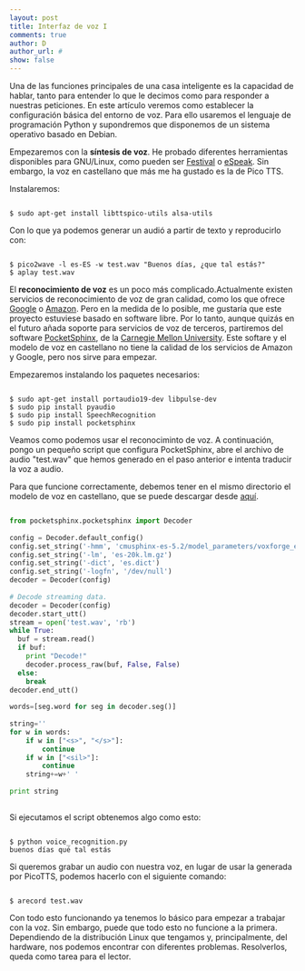 ```yaml
---
layout: post
title: Interfaz de voz I
comments: true
author: D
author_url: #
show: false
---
```


Una de las funciones principales de una casa inteligente es la capacidad de hablar,  tanto para entender lo que le decimos como para responder a nuestras peticiones. En este artículo veremos como establecer la configuración básica del entorno de voz. Para ello usaremos el lenguaje de programación Python y supondremos que disponemos de un sistema operativo basado en Debian.

Empezaremos con la **síntesis de voz**. He probado diferentes herramientas disponibles para GNU/Linux, como pueden ser [Festival](http://www.cstr.ed.ac.uk/projects/festival/) o [eSpeak](http://espeak.sourceforge.net/). Sin embargo, la voz en castellano que más me ha gustado es la de Pico TTS. 

Instalaremos:

```shell

$ sudo apt-get install libttspico-utils alsa-utils

```

Con lo que ya podemos generar un audió a partir de texto y reproducirlo con:

```shell

$ pico2wave -l es-ES -w test.wav "Buenos días, ¿que tal estás?" 
$ aplay test.wav

```

El **reconocimiento de voz** es un poco más complicado.Actualmente existen servicios de reconocimiento de voz de gran calidad, como los que ofrece [Google](https://cloud.google.com/speech/) o [Amazon](https://developer.amazon.com/alexa-voice-service). Pero en la medida de lo posible, me gustaría que este proyecto estuviese basado en software libre. Por lo tanto, aunque quizás en el futuro añada soporte para servicios de voz de terceros, partiremos del software [PocketSphinx](https://github.com/cmusphinx/pocketsphinx), de la [Carnegie Mellon University](http://www.cmu.edu/). Este softare y el modelo de voz en castellano no tiene la calidad de los servicios de Amazon y Google, pero nos sirve para empezar.

Empezaremos instalando los paquetes necesarios:

```shell

$ sudo apt-get install portaudio19-dev libpulse-dev
$ sudo pip install pyaudio
$ sudo pip install SpeechRecognition
$ sudo pip install pocketsphinx

```


Veamos como podemos usar el reconociminto de voz. A continuación, pongo un pequeño script que configura PocketSphinx, abre el archivo de audio "test.wav" que hemos generado en el paso anterior e intenta traducir la voz a audio. 

Para que funcione correctamente, debemos tener en el mismo directorio el modelo de voz en castellano, que se puede descargar desde [aquí](ttps://sourceforge.net/projects/cmusphinx/files/Acoustic%20and%20Language%20Models/Spanish/).



```python                                                                              

from pocketsphinx.pocketsphinx import Decoder                                    
                                                                                 
config = Decoder.default_config()                                                
config.set_string('-hmm', 'cmusphinx-es-5.2/model_parameters/voxforge_es_sphinx.cd_ptm_4000')
config.set_string('-lm', 'es-20k.lm.gz')                                         
config.set_string('-dict', 'es.dict')                                            
config.set_string('-logfn', '/dev/null')                                         
decoder = Decoder(config)                                                        
                                                                                 
# Decode streaming data.                                                         
decoder = Decoder(config)                                                        
decoder.start_utt()                                                              
stream = open('test.wav', 'rb')                                               
while True:                                                                      
  buf = stream.read()                                                            
  if buf:                                                                        
    print "Decode!"                                                              
    decoder.process_raw(buf, False, False)                                       
  else:                                                                          
    break                                                                        
decoder.end_utt()                                                                
                                                                                 
words=[seg.word for seg in decoder.seg()]                                        
                                                                                 
string=''                                                                        
for w in words:                                                                  
    if w in ["<s>", "</s>"]:                                                     
        continue                                                                 
    if w in ["<sil>"]:                                                           
        continue                                                                 
    string+=w+' '                                                                
                                                                                 
print string                                                                     
             
```

Si ejecutamos el script obtenemos algo como esto:

```shell

$ python voice_recognition.py
buenos días qué tal estás 

```


Si queremos grabar un audio con nuestra voz, en lugar de usar la generada por PicoTTS, podemos hacerlo con el siguiente comando:

```shell

$ arecord test.wav

```

Con todo esto funcionando ya tenemos lo básico para empezar a trabajar con la voz. Sin embargo, puede que todo esto no funcione a la primera. Dependiendo de la distribución Linux que tengamos y, principalmente, del hardware, nos podemos encontrar con diferentes problemas. Resolverlos, queda como tarea para el lector.











